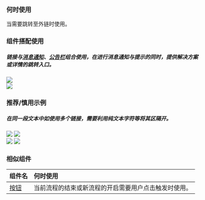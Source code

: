 

### 何时使用

当需要跳转至外链时使用。

### 组件搭配使用

##### 链接与[消息通知](./message)、[公告栏](./notice-bar)组合使用，在进行消息通知与提示的同时，提供解决方案或详情的跳转入口。

<div class="legend">
  <div class="item">
    <img src="https://oteam-tdesign-1258344706.cos.ap-guangzhou.myqcloud.com/site/design/mobile-guide/link%201-1.png" />
  </div>

  <div class="item">
    <img src="https://oteam-tdesign-1258344706.cos.ap-guangzhou.myqcloud.com/site/design/mobile-guide/link%201-2.png" />
  </div>
</div>


### 推荐/慎用示例

##### 在同一段文本中如使用多个链接，需要利用纯文本字符等将其区隔开。

<div class="legend">
 <div class="item">
   <img src="https://oteam-tdesign-1258344706.cos.ap-guangzhou.myqcloud.com/site/design/mobile-guide/link%202-1.png" />
   <img class="tag" src="https://oteam-tdesign-1258344706.cos.ap-guangzhou.myqcloud.com/site/doc/good.png" />
 </div>

 <div class="item">
   <img src="https://oteam-tdesign-1258344706.cos.ap-guangzhou.myqcloud.com/site/design/mobile-guide/link%202-2.png" />
   <img class="tag" src="https://oteam-tdesign-1258344706.cos.ap-guangzhou.myqcloud.com/site/doc/bad.png" />
 </div>
</div>



### 相似组件

| 组件名           | 何时使用                                             |
| :--------------- | :--------------------------------------------------- |
| [按钮](./button) | 当前流程的结束或新流程的开启需要用户点击触发时使用。 |
